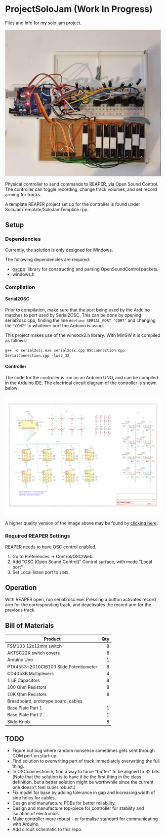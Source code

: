 # ProjectSoloJam (Work In Progress)
 Files and info for my solo jam project.

![Controller Prototype.](./Controller/PrototypePhoto_2025-05-04.jpg)

Physical controller to send commands to REAPER, via Open Sound Control. The controller can toggle recording, change track volumes, and set record arming for tracks.

A template REAPER project set up for the controller is found under SoloJamTemplate/SoloJamTemplate.rpp.

## Setup
### Dependencies
Currently, the solution is only designed for Windows.

The following dependencies are required:
 - [oscpp](https://github.com/kaoskorobase/oscpp): library for constructing and parsing OpenSoundControl packets.
 - windows.h

### Compilation

#### Serial2OSC

Prior to compilation, make sure that the port being used by the Arduino matches to port used by Serial2OSC. This can be done by opening serial2osc.cpp, finding the line `#define SERIAL_PORT "COM7"` and changing the `"COM7"` to whatever port the Arduino is using.

This project makes use of the winsock2.h library. With MinGW it is compiled as follows:

`g++ -o serial2osc.exe serial2osc.cpp OSCconnection.cpp SerialConnection.cpp -lws2_32`

#### Controller
The code for the controller is run on an Arduino UNO, and can be compiled in the Arduino IDE. The electrical circuit diagram of the controller is shown below:

![Circuit diagram of controller.](./Controller/circuit.png)

A higher quality version of the image above may be found by [clicking here](./Controller/Controller%20PCB%20Files/Controller%20Schematic.pdf).

### Required REAPER Settings
REAPER needs to have OSC control enabled. 

1. Go to Preferences -> Control/OSC/Web. 
2. Add "OSC (Open Sound Control)" Control surface, with mode "Local port"
3. Set Local listen port to `2345`.

## Operation

With REAPER open, run serial2osc.exe. Pressing a button activates record arm for the corresponding track, and deactivates the record arm for the previous track.

## Bill of Materials

| Product | Qty  |
| ------- | ---: |
| FSM103 12x12mm switch  | 8 |
| AKTSC22K switch covers | 8 |
| Arduino Uno            | 1 |
| PTA4553-2010CIB103 Slide Potentiometer | 8 |
| CD4053B Multiplexers | 4 |
| 1 uF Capacitors | 8 |
| 100 Ohm Resistors | 8 |
| 10K Ohm Resistors | 8 |
| Breadboard, prototype board, cables | |
| Base Plate Part 1 | 1 |
| Base Plate Part 2 | 1 |
| SliderKnob | 8 |


## TODO
 - Figure out bug where random nonsense sometimes gets sent through COM port on start-up.
 - Find solution to overwriting part of track immediately overwriting the full thing.
 - In OSCconnection.h, find a way to force "buffer" to be aligned to 32 bits. (Note that the solution is to have it be the first thing in the class definition, but a better solution might be worthwhile since the current one doesn't feel super robust.)
 - Fix model for base by adding tolerance in gap and increasing width of side holes for cables.
 - Design and manufacture PCBs for better reliability.
 - Design and manufacture top-piece for controller for stability and isolation of electronics.
 - Make controller more robust - or formalise standard for communicating with Arduino.
 - Add circuit schematic to this repo.